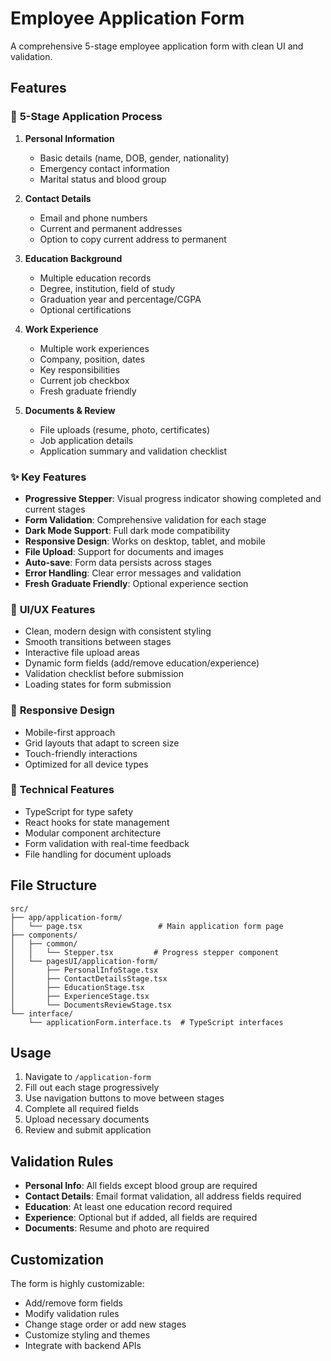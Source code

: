 # Employee Application Form

A comprehensive 5-stage employee application form with clean UI and validation.

## Features

### 🎯 **5-Stage Application Process**

1. **Personal Information**
   - Basic details (name, DOB, gender, nationality)
   - Emergency contact information
   - Marital status and blood group

2. **Contact Details**
   - Email and phone numbers
   - Current and permanent addresses
   - Option to copy current address to permanent

3. **Education Background**
   - Multiple education records
   - Degree, institution, field of study
   - Graduation year and percentage/CGPA
   - Optional certifications

4. **Work Experience**
   - Multiple work experiences
   - Company, position, dates
   - Key responsibilities
   - Current job checkbox
   - Fresh graduate friendly

5. **Documents & Review**
   - File uploads (resume, photo, certificates)
   - Job application details
   - Application summary and validation checklist

### ✨ **Key Features**

- **Progressive Stepper**: Visual progress indicator showing completed and current stages
- **Form Validation**: Comprehensive validation for each stage
- **Dark Mode Support**: Full dark mode compatibility
- **Responsive Design**: Works on desktop, tablet, and mobile
- **File Upload**: Support for documents and images
- **Auto-save**: Form data persists across stages
- **Error Handling**: Clear error messages and validation
- **Fresh Graduate Friendly**: Optional experience section

### 🎨 **UI/UX Features**

- Clean, modern design with consistent styling
- Smooth transitions between stages
- Interactive file upload areas
- Dynamic form fields (add/remove education/experience)
- Validation checklist before submission
- Loading states for form submission

### 📱 **Responsive Design**

- Mobile-first approach
- Grid layouts that adapt to screen size
- Touch-friendly interactions
- Optimized for all device types

### 🔧 **Technical Features**

- TypeScript for type safety
- React hooks for state management
- Modular component architecture
- Form validation with real-time feedback
- File handling for document uploads

## File Structure

```
src/
├── app/application-form/
│   └── page.tsx                 # Main application form page
├── components/
│   ├── common/
│   │   └── Stepper.tsx         # Progress stepper component
│   └── pagesUI/application-form/
│       ├── PersonalInfoStage.tsx
│       ├── ContactDetailsStage.tsx
│       ├── EducationStage.tsx
│       ├── ExperienceStage.tsx
│       └── DocumentsReviewStage.tsx
└── interface/
    └── applicationForm.interface.ts  # TypeScript interfaces
```

## Usage

1. Navigate to `/application-form`
2. Fill out each stage progressively
3. Use navigation buttons to move between stages
4. Complete all required fields
5. Upload necessary documents
6. Review and submit application

## Validation Rules

- **Personal Info**: All fields except blood group are required
- **Contact Details**: Email format validation, all address fields required
- **Education**: At least one education record required
- **Experience**: Optional but if added, all fields are required
- **Documents**: Resume and photo are required

## Customization

The form is highly customizable:

- Add/remove form fields
- Modify validation rules
- Change stage order or add new stages
- Customize styling and themes
- Integrate with backend APIs
